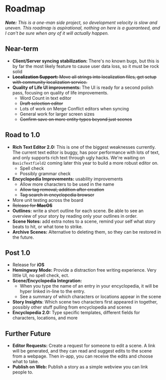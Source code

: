 # Roadmap

_**Note:** This is a one-man side project, so development velocity is slow and uneven. This roadmap is aspirational,
nothing
on here is a guaranteed, and I can't be sure when any of it will actually happen._

## Near-term

- **Client/Server syncing stabilization:** There's no known bugs, but this is by far the most likely feature to cause
  user data loss, so it must be rock solid
- ~~**Localization Support:** Move all strings into localization files, get setup with community localization service.~~
- **Quality of Life UI improvements:** The UI is ready for a second polish pass, focusing on quality of life
  improvements.
	- Word Count in text editor
	- ~~Draft selection editor~~
	- Lots of work on Merge Conflict editors when syncing
    - General work for larger screen sizes
    - ~~Confirm save on more entity types beyond just scenes~~

## Road to 1.0

- **Rich Text Editor 2.0:** This is one of the biggest weaknesses currently. The current text editor is buggy, has poor
  performance with lots of text, and only supports rich text through ugly hacks. We're waiting
  on `BasicTextfield2`
  coming later this year to build a more robust editor on.
	- Spell check
	- Possibly grammar check
- **Encyclopedia Improvements:** usability improvements
	- Allow more characters to be used in the name
	- ~~Allow tag removal, addition after creation~~
	- ~~Tag search in encyclopedia browser~~
- More unit testing across the board
- ~~Release for **MacOS**~~
- **Outlines:** write a short outline for each scene. Be able to see an overview of your story by
  reading only your
  outlines in order.
- **Scene Notes:** add extra notes to a scene, remind your self what story beats to hit, or what
  tone to strike.
- **Archive Scenes:** Alternative to deleting them, so they can be restored in the future.

## Post 1.0

- Release for **iOS**
- **Hemingway Mode:** Provide a distraction free writing experience. Very little UI, no spell check, ect.
- **Scene/Encyclopedia Integration:**
    - When you type the name of an entry in your encyclopedia, it will be hyper linked in-line to the entry.
    - See a summary of which characters or locations appear in the scene
- **Story Insights**: Which scene two characters first appeared in together, possibly other stuff pulling from
  encyclopedia and scenes
- **Encyclopedia 2.0:** Type specific templates, different fields for characters, locations, and more

## Further Future

- **Editor Requests:** Create a request for someone to edit a scene. A link will be generated, and
  they can read and suggest
  edits to the scene from a webpage. Then in-app, you can receive the edits and choose what to take.
- **Publish on Web:** Publish a story as a simple webview you can link people to.
